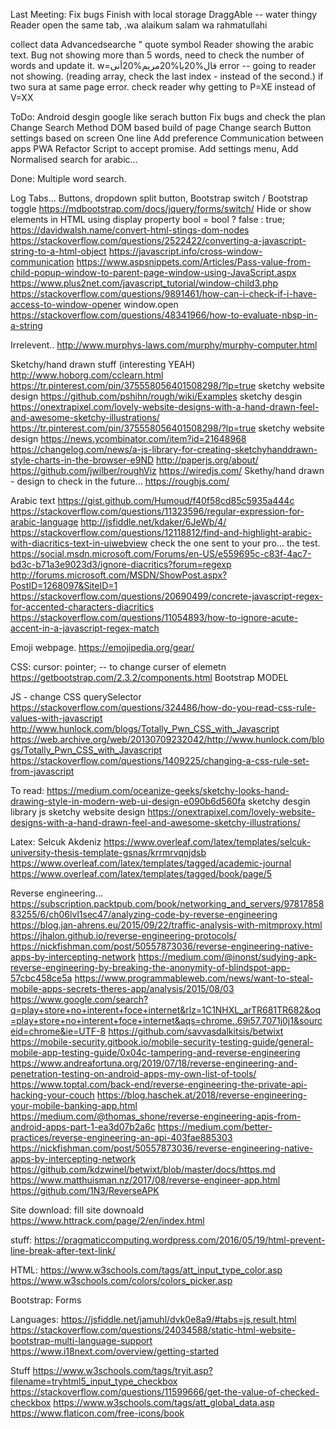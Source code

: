 Last Meeting:
Fix bugs
Finish with local storage 
DraggAble -- water thingy
Reader open the same tab, .wa alaikum salam wa rahmatullahi


collect data
Advancedsearche " quote symbol
Reader showing the arabic text.
Bug not showing more than 5 words, need to check the number of words and update it.
w=قال%20يا%20مريم%20أنى error -- going to reader not showing.  (reading array, check the last index - instead of the second.)
if two sura at same page error.
check reader why getting to P=XE instead of V=XX



ToDo: 
Android desgin google like serach button 
Fix bugs and check the plan 
Change Search Method 
DOM based build of page
Change search Button settings based on screen
One line 
Add preference 
Communication between apps 
PWA 
Refactor Script to accept promise.
Add settings menu, 
Add Normalised search for arabic... 

Done: 
Multiple word search.

Log Tabs...
Buttons, dropdown split button, 
Bootstrap switch / Bootstrap toggle
https://mdbootstrap.com/docs/jquery/forms/switch/
Hide or show elements in HTML using display property
bool = bool ? false : true;
https://davidwalsh.name/convert-html-stings-dom-nodes
https://stackoverflow.com/questions/2522422/converting-a-javascript-string-to-a-html-object
https://javascript.info/cross-window-communication
https://www.aspsnippets.com/Articles/Pass-value-from-child-popup-window-to-parent-page-window-using-JavaScript.aspx
https://www.plus2net.com/javascript_tutorial/window-child3.php
https://stackoverflow.com/questions/9891461/how-can-i-check-if-i-have-access-to-window-opener
window.open
https://stackoverflow.com/questions/48341966/how-to-evaluate-nbsp-in-a-string

Irrelevent.. 
http://www.murphys-laws.com/murphy/murphy-computer.html

Sketchy/hand drawn stuff (interesting YEAH)
http://www.hoborg.com/cclearn.html
https://tr.pinterest.com/pin/375558056401508298/?lp=true
sketchy website design
https://github.com/pshihn/rough/wiki/Examples
sketchy desgin
https://onextrapixel.com/lovely-website-designs-with-a-hand-drawn-feel-and-awesome-sketchy-illustrations/
https://tr.pinterest.com/pin/375558056401508298/?lp=true
sketchy website design
https://news.ycombinator.com/item?id=21648968
https://changelog.com/news/a-js-library-for-creating-sketchyhanddrawn-style-charts-in-the-browser-e9ND
http://paperjs.org/about/
https://github.com/jwilber/roughViz
https://wiredjs.com/
Skethy/hand drawn - design to check in the future... 
https://roughjs.com/

Arabic text 
https://gist.github.com/Humoud/f40f58cd85c5935a444c
https://stackoverflow.com/questions/11323596/regular-expression-for-arabic-language
http://jsfiddle.net/kdaker/6JeWb/4/
https://stackoverflow.com/questions/12118812/find-and-highlight-arabic-with-diacritics-text-in-uiwebview
check the one sent to your pro... the test.
https://social.msdn.microsoft.com/Forums/en-US/e559695c-c83f-4ac7-bd3c-b71a3e9023d3/ignore-diacritics?forum=regexp
http://forums.microsoft.com/MSDN/ShowPost.aspx?PostID=1268097&SiteID=1
https://stackoverflow.com/questions/20690499/concrete-javascript-regex-for-accented-characters-diacritics
https://stackoverflow.com/questions/11054893/how-to-ignore-acute-accent-in-a-javascript-regex-match

Emoji webpage.
https://emojipedia.org/gear/

CSS: 
    cursor: pointer; -- to change curser of elemetn 
    https://getbootstrap.com/2.3.2/components.html
    Bootstrap MODEL 

JS - change CSS 
querySelector
https://stackoverflow.com/questions/324486/how-do-you-read-css-rule-values-with-javascript
http://www.hunlock.com/blogs/Totally_Pwn_CSS_with_Javascript
https://web.archive.org/web/20130709232042/http://www.hunlock.com/blogs/Totally_Pwn_CSS_with_Javascript
https://stackoverflow.com/questions/1409225/changing-a-css-rule-set-from-javascript



To read: 
https://medium.com/oceanize-geeks/sketchy-looks-hand-drawing-style-in-modern-web-ui-design-e090b6d560fa
sketchy desgin library js
sketchy website design
https://onextrapixel.com/lovely-website-designs-with-a-hand-drawn-feel-and-awesome-sketchy-illustrations/


Latex: 
Selcuk
Akdeniz
https://www.overleaf.com/latex/templates/selcuk-university-thesis-template-gsnas/krrmrvqnjdsb
https://www.overleaf.com/latex/templates/tagged/academic-journal
https://www.overleaf.com/latex/templates/tagged/book/page/5

Reverse engineering... 
https://subscription.packtpub.com/book/networking_and_servers/9781785883255/6/ch06lvl1sec47/analyzing-code-by-reverse-engineering
https://blog.jan-ahrens.eu/2015/09/22/traffic-analysis-with-mitmproxy.html
https://jhalon.github.io/reverse-engineering-protocols/
https://nickfishman.com/post/50557873036/reverse-engineering-native-apps-by-intercepting-network
https://medium.com/@inonst/sudying-apk-reverse-engineering-by-breaking-the-anonymity-of-blindspot-app-57cbc458ce5a
https://www.programmableweb.com/news/want-to-steal-mobile-apps-secrets-theres-app/analysis/2015/08/03
https://www.google.com/search?q=play+store+no+interent+foce+internet&rlz=1C1NHXL_arTR681TR682&oq=play+store+no+interent+foce+internet&aqs=chrome..69i57.7071j0j1&sourceid=chrome&ie=UTF-8
https://github.com/savvasdalkitsis/betwixt
https://mobile-security.gitbook.io/mobile-security-testing-guide/general-mobile-app-testing-guide/0x04c-tampering-and-reverse-engineering
https://www.andreafortuna.org/2019/07/18/reverse-engineering-and-penetration-testing-on-android-apps-my-own-list-of-tools/
https://www.toptal.com/back-end/reverse-engineering-the-private-api-hacking-your-couch
https://blog.haschek.at/2018/reverse-engineering-your-mobile-banking-app.html
https://medium.com/@thomas_shone/reverse-engineering-apis-from-android-apps-part-1-ea3d07b2a6c
https://medium.com/better-practices/reverse-engineering-an-api-403fae885303
https://nickfishman.com/post/50557873036/reverse-engineering-native-apps-by-intercepting-network
https://github.com/kdzwinel/betwixt/blob/master/docs/https.md
https://www.matthuisman.nz/2017/08/reverse-engineer-app.html
https://github.com/1N3/ReverseAPK

Site download:
fill site downoald
https://www.httrack.com/page/2/en/index.html


stuff:
https://pragmaticcomputing.wordpress.com/2016/05/19/html-prevent-line-break-after-text-link/

HTML:
https://www.w3schools.com/tags/att_input_type_color.asp
https://www.w3schools.com/colors/colors_picker.asp

Bootstrap:
Forms

Languages:
https://jsfiddle.net/jamuhl/dvk0e8a9/#tabs=js,result,html
https://stackoverflow.com/questions/24034588/static-html-website-bootstrap-multi-language-support
https://www.i18next.com/overview/getting-started

Stuff
https://www.w3schools.com/tags/tryit.asp?filename=tryhtml5_input_type_checkbox
https://stackoverflow.com/questions/11599666/get-the-value-of-checked-checkbox
https://www.w3schools.com/tags/att_global_data.asp
https://www.flaticon.com/free-icons/book